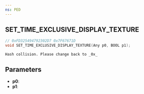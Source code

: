 ```yaml
---
ns: PED
---
```

## SET_TIME_EXCLUSIVE_DISPLAY_TEXTURE

```c
// 0xFD325494792302D7 0x7F67671D
void SET_TIME_EXCLUSIVE_DISPLAY_TEXTURE(Any p0, BOOL p1);
```

```
Hash collision. Please change back to _0x_  
```

## Parameters
* **p0**: 
* **p1**: 

